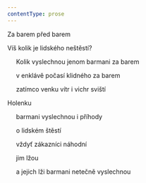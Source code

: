 ```yaml
---
contentType: prose
---
```


Za barem před barem

Víš kolik je lidského neštěstí?

     Kolik vyslechnou jenom barmani za barem

     v enklávě počasí klidného za barem

     zatímco venku vítr i vichr sviští

Holenku

     barmani vyslechnou i příhody

     o lidském štěstí

     vždyť zákazníci náhodní

     jim lžou

     a jejich lži barmani netečně vyslechnou
